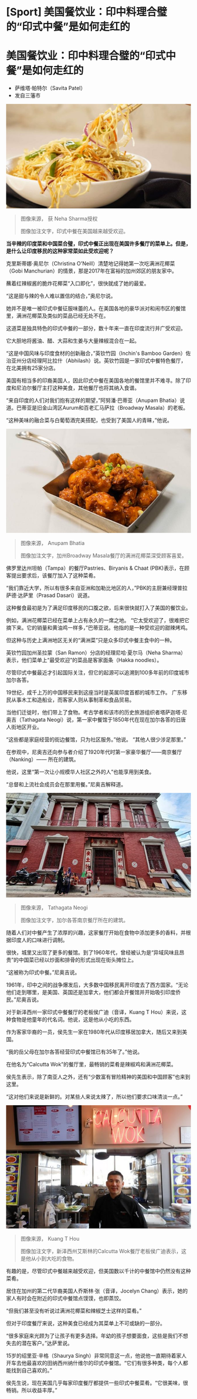 # [Sport] 美国餐饮业：印中料理合璧的“印式中餐”是如何走红的

#  美国餐饮业：印中料理合璧的“印式中餐”是如何走红的

  * 萨维塔·帕特尔（Savita Patel） 
  * 发自三藩市 


![印式中餐](_131826630_2687ae1f-55ea-49f8-8c38-5fc147179f83.jpg)

> 图像来源，  获 Neha Sharma授权
>
> 图像加注文字，印式中餐在美国越来越受欢迎。

**当辛辣的印度菜和中国菜合璧，印式中餐正出现在美国许多餐厅的菜单上。但是，是什么让印度移民的这种家常菜如此受欢迎呢？**

克里斯蒂娜·奥尼尔（Christina O'Neill）清楚地记得她第一次吃满洲花椰菜（Gobi Manchurian）的情景，那是2017年在富裕的加州郊区的朋友家中。

蘸着红辣椒酱的脆炸花椰菜“入口即化”，很快就成了她的最爱。

“这是甜与辣的令人难以置信的结合，”奥尼尔说。

她并不是唯一被印式中餐征服味蕾的人。在美国各地的豪华派对和闹市区的餐馆里，满洲花椰菜及类似的菜品已经无处不在。

这道菜是独具特色的印式中餐的一部分，数十年来一直在印度流行并广受欢迎。

它大胆地将酱油、醋、大蒜和生姜与大量辣椒混合在一起。

“这是中国风味与印度食材的创新融合，”英钦竹园（Inchin's Bamboo Garden）佐治亚州分店经理阿比拉什（Abhilash）说。英钦竹园是一家印式中餐特色餐厅，在北美拥有25家分店。

美国有相当多的印裔美国人，因此印式中餐在美国各地的餐馆里并不难寻。除了印度和尼泊尔餐厅主打这种美食，其他餐厅也将其纳入食谱。

“来自印度的人们对我们抱有这样的期望，”阿努潘·巴蒂亚（Anupam Bhatia）说道。巴蒂亚是旧金山湾区Aurum和百老汇马萨拉（Broadway Masala）的老板。

“这种美味的融合菜与白葡萄酒完美搭配，也受到了美国人的青睐，”他说。

![满洲花椰菜](_131762936_cauliflowermanchurianatbroadwaymasalainredwoodcitycaliforniapicturecourtesyanupambhatia.jpg)

> 图像来源，  Anupam Bhatia
>
> 图像加注文字，加州Broadway Masala餐厅的满洲花椰菜深受顾客喜爱。

佛罗里达州坦帕（Tampa）的餐厅Pastries、Biryanis & Chaat (PBK)表示，在顾客提出要求后，该餐厅加入了这种菜肴。

“我们靠近大学，所以有很多来自亚洲和加勒比地区的人，”PBK的主厨兼经理普拉萨德·达萨里（Prasad Dasari）说道。

这种餐食最初是为了满足印度移民的口腹之欲，后来很快就打入了美国的餐饮业。

例如，满洲花椰菜已经在菜单上占有永久的一席之地。 “它太受欢迎了，很难把它摘下来。它的销量和黄油鸡一样多，”巴蒂亚说。他指的是一种受欢迎的甜辣烤鸡。

但这种与历史上满洲地区无关的“满洲菜”只是众多印式中餐主食中的一种。

英钦竹园加州圣拉蒙（San Ramon）分店的经理尼哈·夏尔马（Neha Sharma）表示，他们菜单上“最受欢迎”的菜品是客家面条（Hakka noodles）。

尽管印式中餐最近才引起国际关注，但它的起源可以追溯到100多年前的印度城市加尔各答。

19世纪，成千上万的中国移民来到这座当时是英属印度首都的城市工作。 广东移民从事木工和造船业，而客家人则从事制革和食品贸易。

当他们迁徙时，他们带上了食物。考古学者和该市的历史旅游组织者塔萨迦塔·尼奥吉（Tathagata Neogi）说，第一家中餐馆于1850年代在现在加尔各答的旧唐人街地区开业。

“这些都是家庭经营的街边餐馆，只为社区服务。”他说。 “其他人很少涉足那里。”

在参观中，尼奥吉还向参与者介绍了1920年代时第一家豪华餐厅——南京餐厅（Nanking）—— 所在的建筑。

他说，这里“第一次让小规模华人社区之外的人”也能享用到美食。

“总督和上流社会成员会在那里用餐。”尼奥吉解释道。

![加尔各答南京餐厅所在的建筑](_131762942_0c43a088-f4a2-4d9b-ace1-53d26845e889.jpg)

> 图像来源，  Tathagata Neogi
>
> 图像加注文字，加尔各答南京餐厅所在的建筑。

随着人们对中餐产生了浓厚的兴趣，这家餐厅开始在食物中添加更多的香料，并根据印度人的口味进行调制。

很快，城里又出现了更多的餐馆。到了1960年代，曾经被认为是“异域风味且昂贵”的中国菜已经以炒面和排骨的形式出现在街头摊位上。

“这被称为印式中餐。”尼奥吉说。

1961年，印中之间的战争爆发后，大多数中国移民离开印度去了西方国家。“无论他们走到哪里，是美国、英国还是加拿大，他们都会开餐馆并开始吸引印度侨民。”尼奥吉说。

对于新泽西州一家印式中餐餐厅的老板侯广迪（音译，Kuang T Hou）来说，这种食物是他童年的代名词。他说，这是他从小吃的东西。

作为客家华裔的一员，侯先生一家在1980年代从印度移居加拿大，随后又来到美国。

“我的岳父母在加尔各答经营印式中餐馆已有35年了。”他说。

在他名为“Calcutta Wok”的餐厅里，最畅销的菜肴是辣椒鸡和满洲花椰菜。

侯先生表示，除了南亚人之外，还有“少数富有冒险精神的美国和中国顾客”也来到这里。

“这对他们来说是新鲜的。对某些人来说太辣了，所以他们要求口味清淡一点。”

![侯广迪](_131821330_5faed664-f88c-4307-8598-93499ac48589.jpg)

> 图像来源，  Kuang T Hou
>
> 图像加注文字，新泽西州艾斯林的Calcutta Wok餐厅老板侯广迪表示，这是他从小到大吃的食物。

有趣的是，尽管印式中餐越来越受欢迎，但美国数以千计的中餐馆中仍然没有这种菜肴。

居住在加州的第二代华裔美国人乔斯林·张（音译，Jocelyn Chang）表示，她的家人有时会在附近的印式中餐馆点馍馍，也即蒸饺。

“但我们甚至没有听说过满洲花椰菜和辣椒芝士这样的菜肴。”

但对于印度餐厅来说，这种美食已经成为其菜单上不可或缺的一部分。

“很多家庭来光顾为了让孩子有更多选择。年幼的孩子想要面食，这些是我们不想失去的潜在客户。”达萨里说。

15岁的绍里亚·辛格（Shaurya Singh）非常同意这一点，他说他一直期待着家人开车去他最喜欢的田纳西州纳什维尔的印式中餐馆。“它们有很多种类，每个人都能找到自己喜欢的。”

侯先生说，现在美国几乎每家印度餐厅都提供一些印式中餐菜肴。“它很美味，很畅销。所以收益丰厚。”


